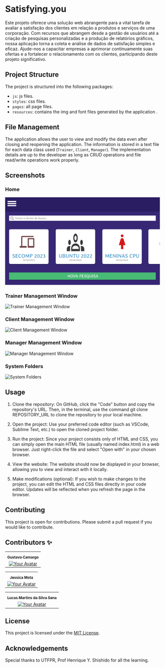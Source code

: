 # Satisfying.you

 Este projeto oferece uma solução web abrangente para a vital tarefa de avaliar a satisfação dos clientes em relação a produtos e serviços de uma corporação. Com recursos que abrangem desde a gestão de usuários até a criação de pesquisas personalizadas e a produção de relatórios gráficos, nossa aplicação torna a coleta e análise de dados de satisfação simples e eficaz. Ajude-nos a capacitar empresas a aprimorar continuamente suas ofertas e a fortalecer o relacionamento com os clientes, participando deste projeto significativo.


## Project Structure

The project is structured into the following packages:
- `js`: js files.
- `styles`: css files.
- `pages`: all page files.
- `resources`: contains the img and font files generated by the application .

## File Management

The application allows the user to view and modify the data even after closing and reopening the application. The information is stored in a text file for each data class used (`Trainer`, `Client`, `Manager`). The implementation details are up to the developer as long as CRUD operations and file read/write operations work properly.

## Screenshots

### Home
![Main Window](./resources/imgs/home.png)

### Trainer Management Window
![Trainer Management Window](trainer.png)

### Client Management Window
![Client Management Window](client.png)

### Manager Management Window
![Manager Management Window](manager.png)

### System Folders
![System Folders](Sistema_Pastas.jpeg)

## Usage


1. Clone the repository: On GitHub, click the "Code" button and copy the repository's URL. Then, in the terminal, use the command git clone REPOSITORY_URL to clone the repository to your local machine. 

2. Open the project: Use your preferred code editor (such as VSCode, Sublime Text, etc.) to open the cloned project folder.

3. Run the project: Since your project consists only of HTML and CSS, you can simply open the main HTML file (usually named index.html) in a web browser. Just right-click the file and select "Open with" in your chosen browser.

4. View the website: The website should now be displayed in your browser, allowing you to view and interact with it locally.

5. Make modifications (optional): If you wish to make changes to the project, you can edit the HTML and CSS files directly in your code editor. Updates will be reflected when you refresh the page in the browser.


## Contributing

This project is open for contributions. Please submit a pull request if you would like to contribute.

## Contributors ✨

<table>
	<tr>
		<th align="center">
				<a href="https://github.com/GuziH">
					<sub><b>Gustavo Camargo</b></sub>
				</a>
		</th>
  	</tr>
 	<tr>
		<td align="center">
			<a href="https://github.com/GuziH">
				<img src="https://avatars.githubusercontent.com/GuziH" width="100px" alt="Your Avatar"/>
			</a>
		</td>
	</tr>
</table>

<table>
	<tr>
		<th align="center">
				<a href="https://github.com/JessieStark">
					<sub><b>Jessica Mota</b></sub>
				</a>
		</th>
  	</tr>
 	<tr>
		<td align="center">
			<a href="https://github.com/JessieStark">
				<img src="https://avatars.githubusercontent.com/JessieStark" width="100px" alt="Your Avatar"/>
			</a>
		</td>
	</tr>
</table>

<table>
	<tr>
		<th align="center">
				<a href="https://github.com/lukreitor">
					<sub><b>Lucas Martins da Silva Sena</b></sub>
				</a>
		</th>
  	</tr>
 	<tr>
		<td align="center">
			<a href="https://github.com/lukreitor">
				<img src="https://avatars.githubusercontent.com/lukreitor" width="100px" alt="Your Avatar"/>
			</a>
		</td>
	</tr>
</table>

## License

This project is licensed under the [MIT License](LICENSE).

## Acknowledgements

Special thanks to UTFPR, Prof Henrique Y. Shishido for all the learning.



